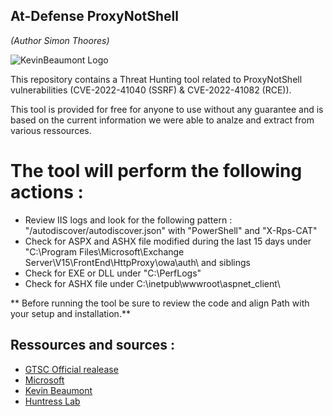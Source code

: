 ## At-Defense ProxyNotShell
*(Author Simon Thoores)*

![KevinBeaumont Logo](https://miro.medium.com/max/1400/1*6Ay_Mt1ikoTKAHgHTJcfMQ.png)

This repository contains a Threat Hunting tool related to ProxyNotShell vulnerabilities (CVE-2022-41040 (SSRF) & CVE-2022-41082 (RCE)).

This tool is provided for free for anyone to use without any guarantee and is based on the current information we were able to analze and extract from various ressources.

# The tool will perform the following actions :

- Review IIS logs and look for the following pattern : "/autodiscover/autodiscover.json"  with "PowerShell" and "X-Rps-CAT"
- Check for ASPX and ASHX file modified during the last 15 days under "C:\Program Files\Microsoft\Exchange Server\V15\FrontEnd\HttpProxy\owa\auth\ and siblings
- Check for EXE or DLL under "C:\PerfLogs\"
- Check for ASHX file under C:\inetpub\wwwroot\aspnet_client\

** Before running the tool be sure to review the code and align Path with your setup and installation.**

## Ressources and sources :
* [GTSC Official realease](https://www.gteltsc.vn/blog/warning-new-attack-campaign-utilized-a-new-0day-rce-vulnerability-on-microsoft-exchange-server-12715.html)
* [Microsoft](https://msrc-blog.microsoft.com/2022/09/29/customer-guidance-for-reported-zero-day-vulnerabilities-in-microsoft-exchange-server/)
* [Kevin Beaumont](https://doublepulsar.com/proxynotshell-the-story-of-the-claimed-zero-day-in-microsoft-exchange-5c63d963a9e9)
* [Huntress Lab](https://www.huntress.com/blog/new-0-day-vulnerabilities-found-in-microsoft-exchange)

